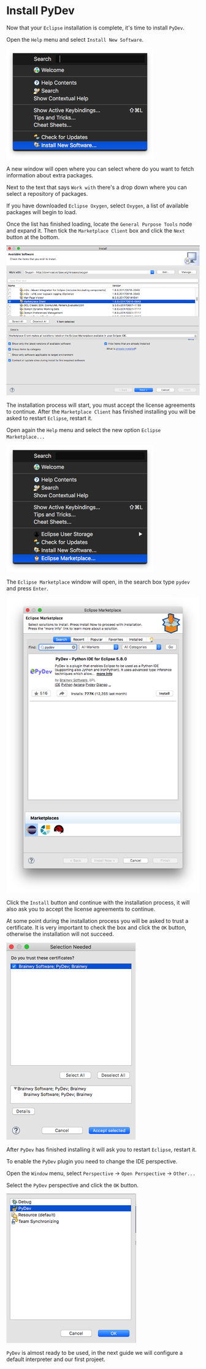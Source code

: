 # Install PyDev

Now that your `Eclipse` installation is complete, it's time to install `PyDev`.

Open the `Help` menu and select `Install New Software`. 

![Install New Software](./images/1.png)

A new window will open where you can select where do you want to fetch information about extra packages.

Next to the text that says `Work with` there's a drop down where you can select a repository of packages.

If you have downloaded `Eclipse Oxygen`, select `Oxygen`, a list of available packages will begin to load.

Once the list has finished loading, locate the `General Purpose Tools` node and expand it. Then tick the `Marketplace Client` box and click the `Next` button at the bottom.

![Marketplace Client](./images/2.png)

The installation process will start, you must accept the license agreements to continue. After the `Marketplace Client` has finished installing you will be asked to restart `Eclipse`, restart it.

Open again the `Help` menu and select the new option `Eclipse Marketplace...`

![Eclipse Marketplace](./images/3.png)

The `Eclipse Marketplace` window will open, in the search box type `pydev` and press `Enter`.

![Eclipse Marketplace](./images/4.png)

Click the `Install` button and continue with the installation process, it will also ask you to accept the license agreements to continue.

At some point during the installation process you will be asked to trust a certificate. It is very important to check the box and click the `OK` button, otherwise the installation will not succeed.

![Certificate](./images/5.png)

After `PyDev` has finished installing it will ask you to restart `Eclipse`, restart it.

To enable the `PyDev` plugin you need to change the IDE perspective.

Open the `Window` menu, select `Perspective` -> `Open Perspective` -> `Other...`

Select the `PyDev` perspective and click the `OK` button.

![Perspective](./images/6.png)

`PyDev` is almost ready to be used, in the next guide we will configure a default interpreter and our first projeet.
